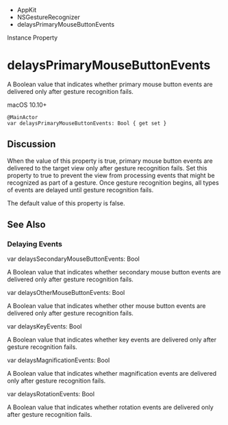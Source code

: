 

- AppKit
- NSGestureRecognizer
-  delaysPrimaryMouseButtonEvents 

Instance Property

# delaysPrimaryMouseButtonEvents

A Boolean value that indicates whether primary mouse button events are delivered only after gesture recognition fails.

macOS 10.10+

``` source
@MainActor
var delaysPrimaryMouseButtonEvents: Bool { get set }
```

## Discussion

When the value of this property is true, primary mouse button events are delivered to the target view only after gesture recognition fails. Set this property to true to prevent the view from processing events that might be recognized as part of a gesture. Once gesture recognition begins, all types of events are delayed until gesture recognition fails.

The default value of this property is false.

## See Also

### Delaying Events

var delaysSecondaryMouseButtonEvents: Bool

A Boolean value that indicates whether secondary mouse button events are delivered only after gesture recognition fails.

var delaysOtherMouseButtonEvents: Bool

A Boolean value that indicates whether other mouse button events are delivered only after gesture recognition fails.

var delaysKeyEvents: Bool

A Boolean value that indicates whether key events are delivered only after gesture recognition fails.

var delaysMagnificationEvents: Bool

A Boolean value that indicates whether magnification events are delivered only after gesture recognition fails.

var delaysRotationEvents: Bool

A Boolean value that indicates whether rotation events are delivered only after gesture recognition fails.

